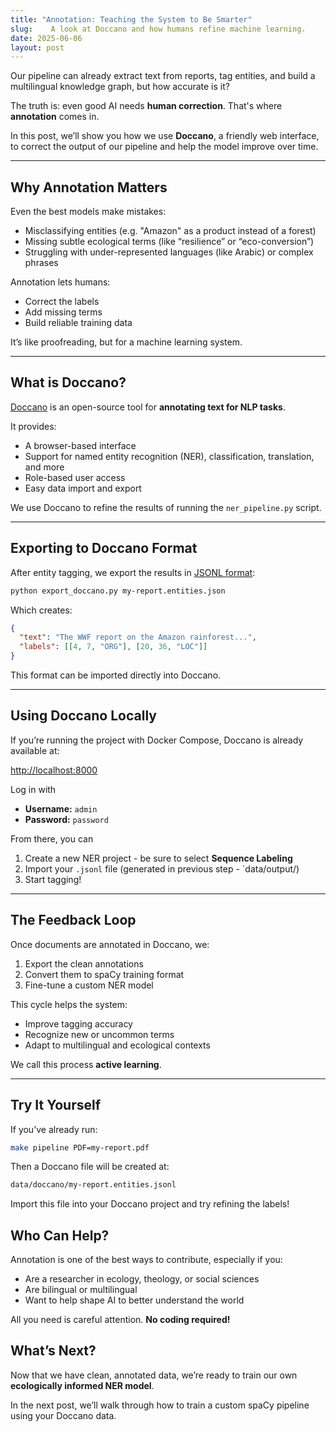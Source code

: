 ```yaml
---
title: "Annotation: Teaching the System to Be Smarter"
slug:    A look at Doccano and how humans refine machine learning.
date: 2025-06-06
layout: post
---
```


Our pipeline can already extract text from reports, tag entities, and build a multilingual knowledge graph, but how accurate is it?

The truth is: even good AI needs **human correction**. That's where **annotation** comes in.

In this post, we’ll show you how we use **Doccano**, a friendly web interface, to correct the output of our pipeline and help the model improve over time.

---

## Why Annotation Matters

Even the best models make mistakes:

- Misclassifying entities (e.g. "Amazon" as a product instead of a forest)
- Missing subtle ecological terms (like “resilience” or “eco-conversion”)
- Struggling with under-represented languages (like Arabic) or complex phrases

Annotation lets humans:

- Correct the labels
- Add missing terms
- Build reliable training data

It’s like proofreading, but for a machine learning system.

---

## What is Doccano?

[Doccano](https://doccano.github.io/doccano/) is an open-source tool for **annotating text for NLP tasks**.

It provides:

- A browser-based interface
- Support for named entity recognition (NER), classification, translation, and more
- Role-based user access
- Easy data import and export

We use Doccano to refine the results of running the `ner_pipeline.py` script.

---

## Exporting to Doccano Format

After entity tagging, we export the results in [JSONL format](https://github.com/doccano/doccano/blob/master/docs/api.md#annotation-format):

```bash
python export_doccano.py my-report.entities.json
```

Which creates:

```json
{
  "text": "The WWF report on the Amazon rainforest...",
  "labels": [[4, 7, "ORG"], [20, 36, "LOC"]]
}
```

This format can be imported directly into Doccano.

---

##  Using Doccano Locally

If you’re running the project with Docker Compose, Doccano is already available at:

<http://localhost:8000>

Log in with

* **Username:** `admin`
* **Password:** `password`

From there, you can 

1. Create a new NER project - be sure to select **Sequence Labeling**
2. Import your `.jsonl` file (generated in previous step - `data/output/)
3. Start tagging!

---

## The Feedback Loop

Once documents are annotated in Doccano, we:

1. Export the clean annotations
2. Convert them to spaCy training format
3. Fine-tune a custom NER model

This cycle helps the system:

* Improve tagging accuracy
* Recognize new or uncommon terms
* Adapt to multilingual and ecological contexts

We call this process **active learning**.

---

## Try It Yourself

If you’ve already run:

```bash
make pipeline PDF=my-report.pdf
```

Then a Doccano file will be created at:

```bash
data/doccano/my-report.entities.jsonl
```

Import this file into your Doccano project and try refining the labels!


## Who Can Help?

Annotation is one of the best ways to contribute, especially if you:

* Are a researcher in ecology, theology, or social sciences
* Are bilingual or multilingual
* Want to help shape AI to better understand the world

All you need is careful attention. **No coding required!**

## What’s Next?

Now that we have clean, annotated data, we’re ready to train our own **ecologically informed NER model**.

In the next post, we’ll walk through how to train a custom spaCy pipeline using your Doccano data.
